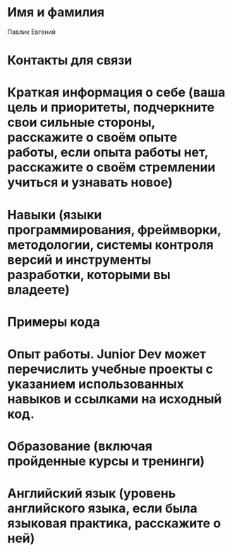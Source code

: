 # Имя и фамилия
Павлик Евгений
# Контакты для связи
# Краткая информация о себе (ваша цель и приоритеты, подчеркните свои сильные стороны, расскажите о своём опыте работы, если опыта работы нет, расскажите о своём стремлении учиться и узнавать новое)
# Навыки (языки программирования, фреймворки, методологии, системы контроля версий и инструменты разработки, которыми вы владеете)
# Примеры кода
# Опыт работы. Junior Dev может перечислить учебные проекты с указанием использованных навыков и ссылками на исходный код.
# Образование (включая пройденные курсы и тренинги)
# Английский язык (уровень английского языка, если была языковая практика, расскажите о ней)